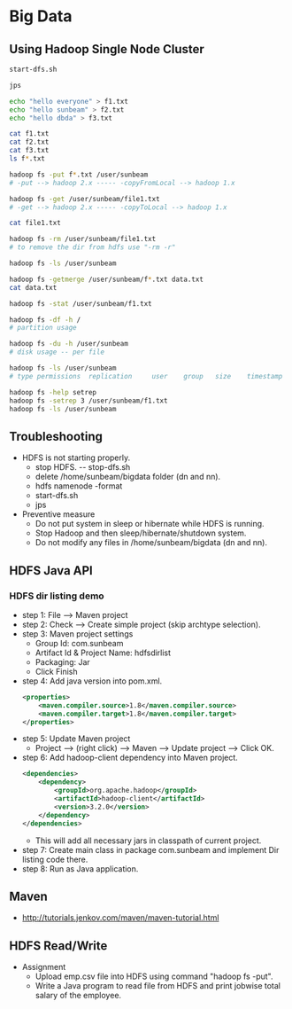 # Big Data

## Using Hadoop Single Node Cluster

```sh
start-dfs.sh

jps

echo "hello everyone" > f1.txt
echo "hello sunbeam" > f2.txt
echo "hello dbda" > f3.txt

cat f1.txt
cat f2.txt
cat f3.txt
ls f*.txt

hadoop fs -put f*.txt /user/sunbeam
# -put --> hadoop 2.x ----- -copyFromLocal --> hadoop 1.x

hadoop fs -get /user/sunbeam/file1.txt
# -get --> hadoop 2.x ----- -copyToLocal --> hadoop 1.x

cat file1.txt

hadoop fs -rm /user/sunbeam/file1.txt
# to remove the dir from hdfs use "-rm -r"

hadoop fs -ls /user/sunbeam

hadoop fs -getmerge /user/sunbeam/f*.txt data.txt
cat data.txt

hadoop fs -stat /user/sunbeam/f1.txt

hadoop fs -df -h /
# partition usage

hadoop fs -du -h /user/sunbeam
# disk usage -- per file

hadoop fs -ls /user/sunbeam
# type permissions 	replication		user	group	size	timestamp	file-hdfs-path

hadoop fs -help setrep
hadoop fs -setrep 3 /user/sunbeam/f1.txt
hadoop fs -ls /user/sunbeam
```

## Troubleshooting
* HDFS is not starting properly.
	* stop HDFS. -- stop-dfs.sh
	* delete /home/sunbeam/bigdata folder (dn and nn).
	* hdfs namenode -format
	* start-dfs.sh
	* jps
* Preventive measure
	* Do not put system in sleep or hibernate while HDFS is running.
	* Stop Hadoop and then sleep/hibernate/shutdown system.
	* Do not modify any files in /home/sunbeam/bigdata (dn and nn).

## HDFS Java API

### HDFS dir listing demo
* step 1: File --> Maven project
* step 2: Check --> Create simple project (skip archtype selection).
* step 3: Maven project settings
	* Group Id: com.sunbeam
	* Artifact Id & Project Name: hdfsdirlist
	* Packaging: Jar
	* Click Finish
* step 4: Add java version into pom.xml.
	```xml
	<properties>
		<maven.compiler.source>1.8</maven.compiler.source>
		<maven.compiler.target>1.8</maven.compiler.target>
	</properties>
	```
* step 5: Update Maven project
	* Project --> (right click) --> Maven --> Update project --> Click OK.
* step 6: Add hadoop-client dependency into Maven project.
	```xml
	<dependencies>
		<dependency>
			<groupId>org.apache.hadoop</groupId>
			<artifactId>hadoop-client</artifactId>
			<version>3.2.0</version>
		</dependency>  
	</dependencies>
	```
	* This will add all necessary jars in classpath of current project.
* step 7: Create main class in package com.sunbeam and implement Dir listing code there.
* step 8: Run as Java application.

## Maven
* http://tutorials.jenkov.com/maven/maven-tutorial.html

## HDFS Read/Write
* Assignment
	* Upload emp.csv file into HDFS using command "hadoop fs -put".
	* Write a Java program to read file from HDFS and print jobwise total salary of the employee.
